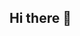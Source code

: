 ## Hi there 👋

<!--
- 🔭 I’m currently working on nothing
- 🌱 Learning JAVA and Python
- 🤔 I’m looking for help with everything
- 📫 How to reach me: 🤷‍♂️
-->
